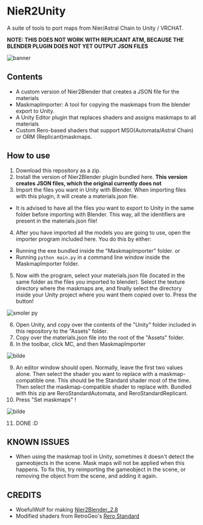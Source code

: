 # NieR2Unity
A suite of tools to port maps from Nier/Astral Chain to Unity / VRCHAT. 

**NOTE: THIS DOES NOT WORK WITH REPLICANT ATM, BECAUSE THE BLENDER PLUGIN DOES NOT YET OUTPUT JSON FILES**

![banner](https://user-images.githubusercontent.com/36818485/130874731-4a7987f6-4522-44cb-9def-1076a375df32.png)



## Contents

- A custom version of Nier2Blender that creates a JSON file for the materials
- MaskmapImporter: A tool for copying the maskmaps from the blender export to Unity.
- A Unity Editor plugin that replaces shaders and assigns maskmaps to all materials
- Custom Rero-based shaders that support MSO(Automata/Astral Chain) or ORM (Replicant)maskmaps.

## How to use

1. Download this repository as a zip.
2.  Install the version of Nier2Blender plugin bundled here. **This version creates JSON files, which the original currently does not**
3. Import the files you want in Unity with Blender. When importing files with this plugin, it will create a materials.json file. 
- It is advised to have all the files you want to export to Unity in the same folder before importing with Blender. This way, all the identifiers are present in the materials.json file!
4. After you have imported all the models you are going to use, open the importer program included here. You do this by either:
- Running the exe bundled inside the "MaskmapImporter" folder.
or
- Running ```python main.py``` in a command line window inside the MaskmapImporter folder.

5. Now with the program, select your materials.json file (located in the same folder as the files you imported to blender). Select the texture directory where the maskmaps are, and finally select the directory inside your Unity project where you want them copied over to. Press the button!

![smoler py](https://user-images.githubusercontent.com/36818485/130875055-2dcc9e02-c52b-4edf-95e6-7633aa6fa69c.png)

6. Open Unity, and copy over the contents of the "Unity" folder included in this repository to the "Assets" folder.
7. Copy over the materials.json file into the root of the "Assets" folder.
8. In the toolbar, click MC, and then MaskmapImporter

![bilde](https://user-images.githubusercontent.com/36818485/130873243-291c3cd1-4abf-4d4b-9737-ff28b88733f2.png)

9. An editor window should open. Normally, leave the first two values alone. Then select the shader you want to replace with a maskmap-compatible one. This should be the Standard shader most of the time. Then select the maskmap-compatible shader to replace with. Bundled with this zip are ReroStandardAutomata, and ReroStandardReplicant.
10. Press "Set maskmaps" ! 

![bilde](https://user-images.githubusercontent.com/36818485/130875382-01f30b5c-7fa5-40c1-b748-68af1b6b2b8f.png)


11. DONE :D


## KNOWN ISSUES

- When using the maskmap tool in Unity, sometimes it doesn't detect the gameobjects in the scene. Mask maps will not be applied when this happens. To fix this, try reimporting the gameobject in the scene, or removing the object from the scene, and adding it again. 

## CREDITS

- WoefulWolf for making [Nier2Blender_2.8](https://github.com/Zprite/NieR2Blender_2_8/tree/master)
- Modified shaders from RetroGeo's [Rero Standard](https://github.com/RetroGEO/reroStandard)

